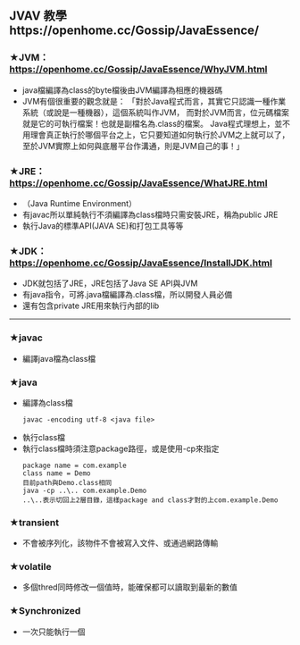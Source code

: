 ## JVAV 教學https://openhome.cc/Gossip/JavaEssence/
### ★JVM：https://openhome.cc/Gossip/JavaEssence/WhyJVM.html
- java檔編譯為class的byte檔後由JVM編譯為相應的機器碼
- JVM有個很重要的觀念就是：
「對於Java程式而言，其實它只認識一種作業系統（或說是一種機器），這個系統叫作JVM，
而對於JVM而言，位元碼檔案就是它的可執行檔案！也就是副檔名為.class的檔案。
Java程式理想上，並不用理會真正執行於哪個平台之上，它只要知道如何執行於JVM之上就可以了，
至於JVM實際上如何與底層平台作溝通，則是JVM自己的事！」
### ★JRE：https://openhome.cc/Gossip/JavaEssence/WhatJRE.html
- （Java Runtime Environment）
- 有javac所以單純執行不須編譯為class檔時只需安裝JRE，稱為public JRE
- 執行Java的標準API(JAVA SE)和打包工具等等
### ★JDK：https://openhome.cc/Gossip/JavaEssence/InstallJDK.html
- JDK就包括了JRE，JRE包括了Java SE API與JVM
- 有java指令，可將.java檔編譯為.class檔，所以開發人員必備
- 還有包含private JRE用來執行內部的lib
***
### ★javac
- 編譯java檔為class檔
### ★java
- 編譯為class檔
  ```
  javac -encoding utf-8 <java file>
  ```
- 執行class檔
- 執行class檔時須注意package路徑，或是使用-cp來指定
  ```
  package name = com.example
  class name = Demo
  目前path與Demo.class相同
  java -cp ..\.. com.example.Demo
  ..\..表示切回上2層目錄，這樣package and class才對的上com.example.Demo
  ```
### ★transient
- 不會被序列化，該物件不會被寫入文件、或通過網路傳輸
### ★volatile
- 多個thred同時修改一個值時，能確保都可以讀取到最新的數值
### ★Synchronized
- 一次只能執行一個
